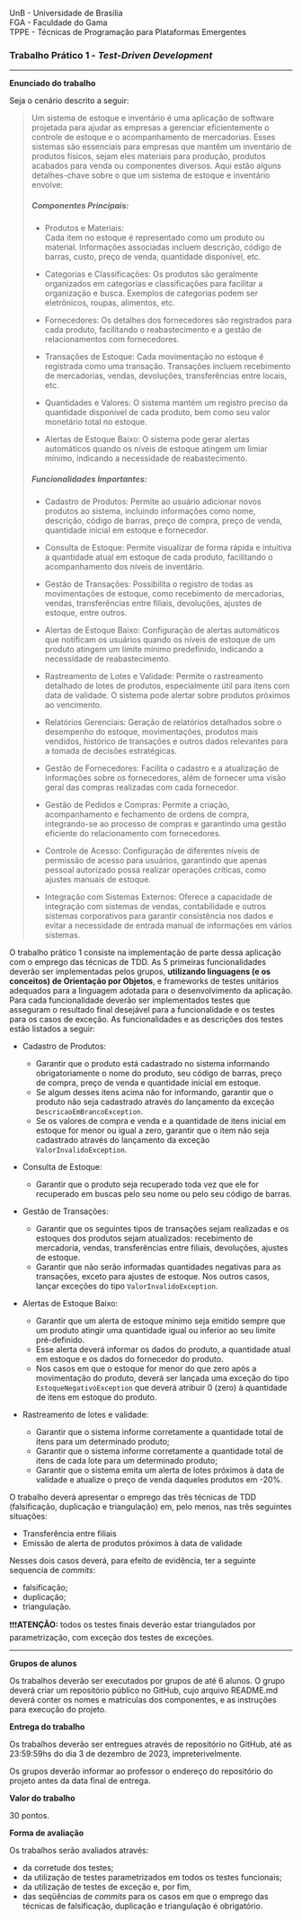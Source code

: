 UnB - Universidade de Brasilia  
FGA - Faculdade do Gama  
TPPE - Técnicas de Programação para Plataformas Emergentes  

### Trabalho Prático 1 - _Test-Driven Development_

---

**Enunciado do trabalho** 

Seja o cenário descrito a seguir: 

> Um sistema de estoque e inventário é uma aplicação de software projetada para
> ajudar as empresas a gerenciar eficientemente o controle de estoque e o
> acompanhamento de mercadorias. Esses sistemas são essenciais para empresas que
> mantêm um inventário de produtos físicos, sejam eles materiais para produção,
> produtos acabados para venda ou componentes diversos. Aqui estão alguns
> detalhes-chave sobre o que um sistema de estoque e inventário envolve:
> 
> ##### Componentes Principais:  
> 
> - Produtos e Materiais:  
> Cada item no estoque é representado como um produto ou material.  Informações
> associadas incluem descrição, código de barras, custo, preço de venda,
> quantidade disponível, etc.
> 
> - Categorias e Classificações:
> Os produtos são geralmente organizados em categorias e classificações para
> facilitar a organização e busca.  Exemplos de categorias podem ser
> eletrônicos, roupas, alimentos, etc.
> 
> - Fornecedores:
> Os detalhes dos fornecedores são registrados para cada produto, facilitando o
> reabastecimento e a gestão de relacionamentos com fornecedores.
> 
> - Transações de Estoque:
> Cada movimentação no estoque é registrada como uma transação.
> Transações incluem recebimento de mercadorias, vendas, devoluções,
> transferências entre locais, etc.
>
> - Quantidades e Valores:
> O sistema mantém um registro preciso da quantidade disponível de cada produto,
> bem como seu valor monetário total no estoque.
> 
> - Alertas de Estoque Baixo:
> O sistema pode gerar alertas automáticos quando os níveis de estoque atingem
> um limiar mínimo, indicando a necessidade de reabastecimento.
> 
> ##### Funcionalidades Importantes:
> 
> 
> - Cadastro de Produtos:
> Permite ao usuário adicionar novos produtos ao sistema, incluindo informações
> como nome, descrição, código de barras, preço de compra, preço de venda,
> quantidade inicial em estoque e fornecedor.
> 
> - Consulta de Estoque:
> Permite visualizar de forma rápida e intuitiva a quantidade atual em estoque
> de cada produto, facilitando o acompanhamento dos níveis de inventário.
> 
> - Gestão de Transações:
> Possibilita o registro de todas as movimentações de estoque, como recebimento
> de mercadorias, vendas, transferências entre filiais, devoluções, ajustes de
> estoque, entre outros.
> 
> - Alertas de Estoque Baixo:
> Configuração de alertas automáticos que notificam os usuários quando os níveis
> de estoque de um produto atingem um limite mínimo predefinido, indicando a
> necessidade de reabastecimento.
> 
> - Rastreamento de Lotes e Validade:
> Permite o rastreamento detalhado de lotes de produtos, especialmente útil para
> itens com data de validade. O sistema pode alertar sobre produtos próximos ao
> vencimento.
> 
> - Relatórios Gerenciais:
> Geração de relatórios detalhados sobre o desempenho do estoque, movimentações,
> produtos mais vendidos, histórico de transações e outros dados relevantes para
> a tomada de decisões estratégicas.
> 
> - Gestão de Fornecedores:
> Facilita o cadastro e a atualização de informações sobre os fornecedores, além
> de fornecer uma visão geral das compras realizadas com cada fornecedor.
> 
> - Gestão de Pedidos e Compras:
> Permite a criação, acompanhamento e fechamento de ordens de compra,
> integrando-se ao processo de compras e garantindo uma gestão eficiente do
> relacionamento com fornecedores.
> 
> - Controle de Acesso:
> Configuração de diferentes níveis de permissão de acesso para usuários,
> garantindo que apenas pessoal autorizado possa realizar operações críticas,
> como ajustes manuais de estoque.
> 
> - Integração com Sistemas Externos:
> Oferece a capacidade de integração com sistemas de vendas, contabilidade e
> outros sistemas corporativos para garantir consistência nos dados e evitar a
> necessidade de entrada manual de informações em vários sistemas.

O trabalho prático 1 consiste na implementação de parte dessa aplicação com o
emprego das técnicas de TDD. As 5 primeiras funcionalidades deverão ser
implementadas pelos grupos, **utilizando linguagens (e os conceitos) de
Orientação por Objetos**, e frameworks de testes unitários adequados para a
linguagem adotada para o desenvolvimento da aplicação. Para cada funcionalidade
deverão ser implementados testes que asseguram o resultado final desejável para
a funcionalidade e os testes para os casos de exceção. As funcionalidades e as
descrições dos testes estão listados a seguir: 

* Cadastro de Produtos: 
  - Garantir que o produto está cadastrado no sistema informando
    obrigatoriamente o nome do produto, seu código de barras, preço de compra, 
    preço de venda e quantidade inicial em estoque. 
  - Se algum desses itens acima não for informando, garantir que o produto não
    seja cadastrado através do lançamento da exceção `DescricaoEmBrancoException`.
  - Se os valores de compra e venda e a quantidade de itens inicial em estoque
    for menor ou igual a zero, garantir que o item não seja cadastrado através
    do lançamento da exceção `ValorInvalidoException`.  
  
* Consulta de Estoque: 
  -  Garantir que o produto seja recuperado toda vez que ele for recuperado em
     buscas pelo seu nome ou pelo seu código de barras.  

* Gestão de Transações:
  - Garantir que os seguintes tipos de transações sejam realizadas e os estoques
    dos produtos sejam atualizados: recebimento de mercadoria, vendas,
    transferências entre filiais, devoluções, ajustes de estoque. 
  - Garantir que não serão informadas quantidades negativas para as transações,
    exceto para ajustes de estoque. Nos outros casos, lançar exceções do tipo
    `ValorInvalidoException`. 

* Alertas de Estoque Baixo: 
  - Garantir que um alerta de estoque mínimo seja emitido sempre que um produto
    atingir uma quantidade igual ou inferior ao seu limite pré-definido. 
  - Esse alerta deverá informar os dados do produto, a quantidade atual em
    estoque e os dados do fornecedor do produto. 
  - Nos casos em que o estoque for menor do que zero após a movimentação do
    produto, deverá ser lançada uma exceção do tipo `EstoqueNegativoException`
    que deverá atribuir 0 (zero) à quantidade de itens em estoque do produto. 

* Rastreamento de lotes e validade: 
  - Garantir que o sistema informe corretamente a quantidade total de itens para
    um determinado produto; 
  - Garantir que o sistema informe corretamente a quantidade total de itens de
    cada lote para um determinado produto; 
  - Garantir que o sistema emita um alerta de lotes próximos à data de validade
    e atualize o preço de venda daqueles produtos em -20%. 


O trabalho deverá apresentar o emprego das três técnicas de TDD (falsificação,
duplicação e triangulação) em, pelo menos, nas três seguintes situações: 

* Transferência entre filiais
* Emissão de alerta de produtos próximos à data de validade

Nesses dois casos deverá, para efeito de evidência, ter a seguinte sequencia de
_commits_:
* falsificação; 
* duplicação; 
* triangulação.


:exclamation::exclamation::exclamation:**ATENÇÃO:** todos os testes finais
deverão estar triangulados por parametrização, com exceção dos testes de
exceções.

---

**Grupos de alunos**

Os trabalhos deverão ser executados por grupos de até 6 alunos. O grupo deverá
criar um repositório público no GitHub, cujo arquivo README.md deverá conter os
nomes e matrículas dos componentes, e as instruções para execução do projeto.

**Entrega do trabalho**

Os trabalhos deverão ser entregues através de repositório no GitHub, até as
23:59:59hs do dia 3 de dezembro de 2023, impreterivelmente. 

Os grupos deverão informar ao professor o endereço do repositório do projeto
antes da data final de entrega. 

**Valor do trabalho**

30 pontos. 

**Forma de avaliação**

Os trabalhos serão avaliados através:

- da corretude dos testes;
- da utilização de testes parametrizados em todos os testes funcionais; 
- da utilização de testes de exceção e, por fim, 
- das seqüências de _commits_ para os casos em que o emprego das técnicas de
  falsificação, duplicação e triangulação é obrigatório.
